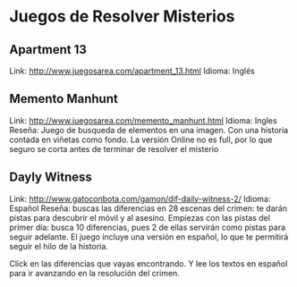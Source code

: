 # Juegos de Resolver Misterios
## Apartment 13
Link: http://www.juegosarea.com/apartment_13.html
Idioma: Inglés
## Memento Manhunt
Link: http://www.juegosarea.com/memento_manhunt.html
Idioma: Ingles
Reseña: Juego de busqueda de elementos en una imagen. Con una historia contada en viñetas como fondo. La versión Online no es full, por lo que seguro se corta antes de terminar de resolver el misterio

## Dayly Witness
Link: http://www.gatoconbota.com/gamon/dif-daily-witness-2/
Idioma: Español
Reseña: buscas las diferencias en 28 escenas del crimen: te darán pistas para descubrir el móvil y al asesino. Empiezas con las pistas del primer día: busca 10 diferencias, pues 2 de ellas servirán como pistas para seguir adelante. El juego incluye una versión en español, lo que te permitirá seguir el hilo de la historia.

Click en las diferencias que vayas encontrando. Y lee los textos en español para ir avanzando en la resolución del crimen.

## 
